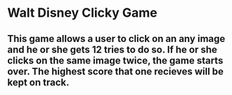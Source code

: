 # Walt Disney Clicky Game

## This game allows a user to click on an any image and he or she gets 12 tries to do so. If he or she clicks on the same image twice, the game starts over. The highest score that one recieves will be kept on track.
